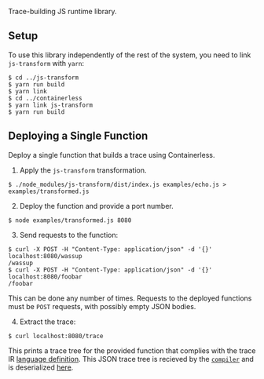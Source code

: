 Trace-building JS runtime library.

## Setup

To use this library independently of the rest of the system, you need to link
`js-transform` with `yarn`:

```
$ cd ../js-transform
$ yarn run build
$ yarn link
$ cd ../containerless
$ yarn link js-transform
$ yarn run build
```

## Deploying a Single Function

Deploy a single function that builds a trace using Containerless.

1. Apply the `js-transform` transformation.

```
$ ./node_modules/js-transform/dist/index.js examples/echo.js > examples/transformed.js
```

2. Deploy the function and provide a port number.

```
$ node examples/transformed.js 8080
```

3. Send requests to the function:

```
$ curl -X POST -H "Content-Type: application/json" -d '{}' localhost:8080/wassup
/wassup
$ curl -X POST -H "Content-Type: application/json" -d '{}' localhost:8080/foobar
/foobar
```

This can be done any number of times. Requests to the deployed functions must be
`POST` requests, with possibly empty JSON bodies.

4. Extract the trace:

```
$ curl localhost:8080/trace
```

This prints a trace tree for the provided function that complies with the trace
IR [language definition](./ts/exp.ts#L63). This JSON trace tree is recieved by
the [`compiler`](../../rust/compiler) and is deserialized [here](../../rust/compiler/src/test_runner.rs#L111).